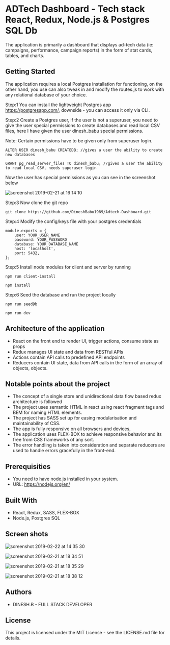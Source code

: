# ADTech Dashboard - Tech stack React, Redux, Node.js & Postgres SQL Db
The application is primarily a dashboard that displays ad-tech data (ie: campaigns, performance, campaign reports) in the form of stat cards, tables, and charts. 

## Getting Started

The application requires a local Postgres installation for functioning, on the other hand, you use can also tweak in and modify the routes.js to work with any relational database of your choice.

Step:1 You can install the lightweight  Postgres app https://postgresapp.com/, downside - you can access it only via CLI.

Step:2 Create a Postgres user, if the user is not a superuser, you need to give the user special permissions to create databases and read local CSV files, here I have given the user dinesh_babu special permissions.

Note: Certain permissions have to be given only from superuser login.

```
ALTER USER dinesh_babu CREATEDB; //gives a user the ability to create new databases

GRANT pg_read_server_files TO dinesh_babu; //gives a user the ability to read local CSV, needs superuser login

```
Now the user has special permissions as you can see in the screenshot below

![screenshot 2019-02-21 at 16 14 10](https://user-images.githubusercontent.com/35486337/53180410-d1862580-35f5-11e9-87ac-58f3409d4674.png)

Step:3 Now clone the git repo 

```
git clone https://github.com/DineshBabu1989/Adtech-Dashboard.git

```

Step:4 Modify the config/keys file with your postgres credentials

```
module.exports = {
    user: YOUR_USER_NAME
    password: YOUR_PASSWORD
    database: YOUR_DATABASE_NAME
    host: 'localhost',
    port: 5432,
};

```
Step:5 Install node modules for client and server by running

```
npm run client-install

npm install

```

Step:6 Seed the database and run the project locally

```
npm run seedDb 

npm run dev

```

## Architecture of the application

- React on the front end to render UI, trigger actions, consume state as props
- Redux manages UI state and data from RESTful APIs
- Actions contain API calls to predefined API endpoints
- Reducers contain UI state, data from API calls in the form of an array of objects, objects.

## Notable points about the project

- The concept of a single store and unidirectional data flow based redux architecture is followed
- The project uses semantic HTML in react using react fragment tags and BEM for naming HTML elements.
- The project has SASS set up for easing modularisation and maintainability of CSS.
- The app is fully responsive on all browsers and devices, 
- The application uses FLEX-BOX to achieve responsive behavior and its free from CSS frameworks of any sort.
- The error handling is taken into consideration and separate reducers are used to handle errors gracefully in the front-end.

## Prerequisities

- You need to have node.js installed in your system.
- URL: https://nodejs.org/en/

## Built With

- React, Redux, SASS, FLEX-BOX
- Node.js, Postgres SQL

## Screen shots 


![screenshot 2019-02-22 at 14 35 30](https://user-images.githubusercontent.com/35486337/53245829-276ad400-36af-11e9-80c8-121745f8c9b1.png)


![screenshot 2019-02-21 at 18 34 51](https://user-images.githubusercontent.com/35486337/53189670-5712d100-3608-11e9-8206-ff621e2c7663.png)


![screenshot 2019-02-21 at 18 35 29](https://user-images.githubusercontent.com/35486337/53189718-6eea5500-3608-11e9-9eff-7ba93ac498c0.png)


![screenshot 2019-02-21 at 18 38 12](https://user-images.githubusercontent.com/35486337/53189749-81648e80-3608-11e9-9530-ce366b6220b7.png)

## Authors

- DINESH.B - FULL STACK DEVELOPER

## License

This project is licensed under the MIT License - see the LICENSE.md file for details.
